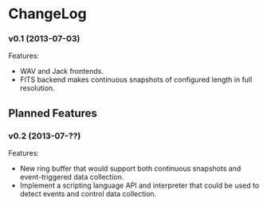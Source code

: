 ChangeLog
=========

### v0.1 (2013-07-03)

Features:

  - WAV and Jack frontends.
  - FITS backend makes continuous snapshots of configured length in full resolution.



Planned Features
----------------

### v0.2 (2013-07-??)

Features:

  - New ring buffer that would support both continuous snapshots and
    event-triggered data collection.
  - Implement a scripting language API and interpreter that could be used to
    detect events and control data collection.

